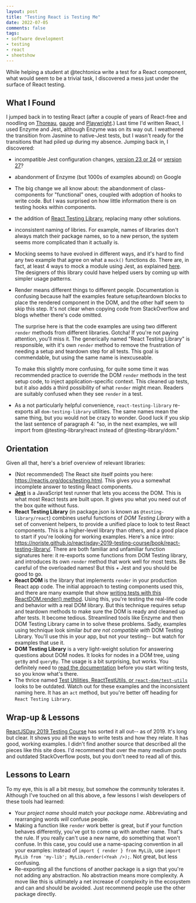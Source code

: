 ```yaml
---
layout: post
title: "Testing React is Testing Me"
date: 2022-07-05
comments: false
tags:
- software development
- testing
- react
- sheetshow
---
```


While helping a student at @techtonica write a test for a React component, what would seem to be a trivial task, I discovered a mess just under the surface of React testing.

## What I Found

I  jumped back in to testing React (after a couple of years of React-free and noodling on [Thoreau](https://github.com/ndp/thoreau), [gauge](https://gauge.org/) and [Playwright](https://playwright.dev/).) Last time I'd written React, I used Enzyme and Jest, although Enzyme was on its way out. I weathered the transition from Jasmine to native-Jest tests, but I wasn't ready for the transitions that had piled up during my absence. Jumping back in, I discovered:

- incompatible Jest configuration changes, [version 23 or 24](https://testing-library.com/docs/react-testing-library/setup#jest-24-or-lower-and-defaults) or [version 27](https://testing-library.com/docs/react-testing-library/setup#jest-27)? 
- abandonment of Enzyme (but 1000s of examples abound) on Google
- The big change we all know about: the abandonment of class-components for "functional" ones, coupled with adoption of hooks to write code. But I was surprised on how little information there is on testing hooks within components.
- the addition of [React Testing Library](https://testing-library.com/docs/react-testing-library/intro/), replacing many other solutions.
- inconsistent naming of libries. For example, names of libraries don't always match their package names, so to a new person, the system seems more complicated than it actually is.
- Mocking seems to have evolved in different ways, and it's hard to find any two example that agree on what a `mock()` functions do. There are, in fact, at least 4 ways to mock a module using Jest, as explained [here](https://jestjs.io/docs/es6-class-mocks). The designers of this library could have helped users by coming up with simpler usage patterns.
- Render means different things to different people. Documentation is confusing because half the examples feature setup/teardown blocks to place the rendered component in the DOM, and the other half seem to skip this step. It's not clear when copying code from StackOverflow and blogs whether there's code omitted. 
  
  The surprise here is that the code examples are using two different `render` methods from different libraries. Gotcha! If you're not paying attention, you'll miss it.  The generically named "React Testing Library" is responsible, with it's own `render` method to remove the frustration of needing a setup and teardown step for all tests. This goal is commendable, but using the same name is inexcuseable. 
  
  To make this slightly more confusing, for quite some time it was recommended practice to override the DOM `render` methods in the test setup code, to inject application-specific context. This cleaned up tests, but it also adds a third possibility of what `render` might mean. Readers are suitably confused when they see `render` in a test.
- As a not particularly helpful convenience, `react-testing-library` re-exports all `dom-testing-library` utilities. The same names mean the same thing, but you would not be crazy to wonder. Good luck if you skip the last sentence of paragraph 4: "so, in the next examples, we will import from @testing-library/react instead of @testing-library/dom." 

## Orientation

Given all that, here's a brief overview of relevant libraries:

* (Not recommended) The React site itself points you here: https://reactjs.org/docs/testing.html. This gives you a somewhat incomplete answer to testing React components. 
* [**Jest**](https://jestjs.io/) is a JavaScript test runner that lets you access the DOM. This is what most React tests are built upon. It gives you what you need out of the box quite without fuss.
* **React Testing Library** (in package.json is known as `@testing-library/react`) combines useful functions of _DOM Testing Library_ with a set of convenient helpers, to provide a unified place to look to test React components. This is a higher-level library than others, and a good place to start if you're looking for working examples. Here's a nice intro: https://noriste.github.io/reactjsday-2019-testing-course/book/react-testing-library/. There are both familiar and unfamiliar function signatures here: it re-exports some functions from DOM Testing library, and introduces its own `render` method that work well for most tests. Be careful of the overloaded names! But this + Jest and you should be good to go.
* **React DOM** is the library that implements `render`  in your production React app code. The initial approach to testing components used this, and there are many example that show [writing tests with this ReactDOM.render() method](https://noriste.github.io/reactjsday-2019-testing-course/book/intro-to-react-testing/react-dom-test-utils.html). Using this, you're testing the real-life code and behavior with a real DOM library. But this technique requires setup and teardown methods to make sure the DOM is ready and cleaned up after tests. It become tedious. Streamlined tools like Enzyme and then DOM Testing Library came in to solve these problems. Sadly, examples using technique look similar _but are not compatible with_ DOM Testing Library. You'll use this in your app, but not your testing-- but watch for examples that use it.
* **DOM Testing Library** is a very light-weight solution for answering questions about DOM nodes. It looks for nodes in a DOM tree, using `getBy` and `queryBy`.  The usage is a bit surprising, but works. You definitely need to [read the documentation](https://noriste.github.io/reactjsday-2019-testing-course/book/react-testing-library/dom-testing-library.html) before you start writing tests, so you know what's there.
* The thrice named [Test Utilities, ReactTestUtils, or `react-dom/test-utils`](https://reactjs.org/docs/test-utils.html#) looks to be outdated. Watch out for these examples and the inconsistent naming here. It has an `act` method, but you're better off heading for `React Testing Library`.

## Wrap-up & Lessons

[ReactJSDay 2019 Testing Course](https://noriste.github.io/reactjsday-2019-testing-course/) has sorted it all out-- as of 2019. It's long but clear. It shows you all the ways to write tests and how they relate. It has good, working examples. I didn't find another source that described all the pieces like this site does. I'd recommend that over the many medium posts and outdated StackOverflow posts, but you don't need to read all of this.

## Lessons to Learn

To my eye, this is all a bit messy, but somehow the community tolerates it. Although I've touched on all this above, a few lessons I wish developers of these tools had learned:
- Your *project name* should match your *package name*. Abbreviating and rearranging words _will_ confuse people.
- Making a function like `render` work better is great, but if your function behaves differently, you've got to come up with another name. That's the rule. 
  If you really can't use a new name, do something that won't confuse. In this case, you could use a name-spacing convention in all your examples: instead of `import { render } from MyLib`, use `import MyLib from 'my-lib'; MyLib.render(<Yeah />);`. Not great, but less confusing.
- Re-exporting all the functions of another package is a sign that you're not adding any abstraction. No abstraction means more complexity. A move like this is ultimately a net increase of complexity in the ecosystem and can and should be avoided. Just recommend people use the other package directly.